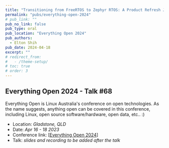 ```yaml
---
title: "Transitioning from FreeRTOS to Zephyr RTOS: A Product Refresh Journey"
permalink: "pubs/everything-open-2024"
# pub_link: ""
pub_no_link: false
pub_type: oral
pub_location: "Everything Open 2024"
pub_authors:
  - Elton Shih
pub_date: 2024-04-18
excerpt: ""
# redirect_from:
#   - /theme-setup/
# toc: true
# order: 3
---
```


## Everything Open 2024 - Talk #68
Everything Open is Linux Australia's conference on open technologies. As the name suggests, anything open can be covered in this conference, including Linux, open source software/hardware, open data, etc.. :)

- Location: *Gladstone, QLD*
- Date: *Apr 16 - 18 2023*
- Conference link: \[[Everything Open 2024](https://2024.everythingopen.au/)\]
- Talk: *slides and recording to be added after the talk*